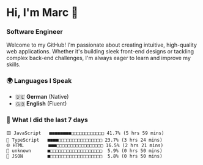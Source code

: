 # Hi, I'm Marc 👋 
### Software Engineer

Welcome to my GitHub! I'm passionate about creating intuitive, high-quality web applications. Whether it's building sleek front-end designs or tackling complex back-end challenges, I'm always eager to learn and improve my skills.  

### 🌍 Languages I Speak  
- 🇩🇪 **German** (Native)  
- 🇬🇧 **English** (Fluent)

### 🤯 What I did the last 7 days

```
🟨 JavaScript   ■■■■■■■■□□□□□□□□□□□□ 41.7% (5 hrs 59 mins)
🔷 TypeScript   ■■■■□□□□□□□□□□□□□□□□ 23.7% (3 hrs 24 mins)
🌐 HTML         ■■■□□□□□□□□□□□□□□□□□ 16.5% (2 hrs 21 mins)
📄 unknown      ■□□□□□□□□□□□□□□□□□□□  5.9% (0 hrs 50 mins)
📄 JSON         ■□□□□□□□□□□□□□□□□□□□  5.8% (0 hrs 50 mins)
```